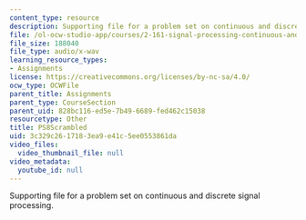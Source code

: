 ```yaml
---
content_type: resource
description: Supporting file for a problem set on continuous and discrete signal processing.
file: /ol-ocw-studio-app/courses/2-161-signal-processing-continuous-and-discrete-fall-2008/3c329c2617183ea9e41c5ee0553861da_PS8Scrambled.wav
file_size: 188040
file_type: audio/x-wav
learning_resource_types:
- Assignments
license: https://creativecommons.org/licenses/by-nc-sa/4.0/
ocw_type: OCWFile
parent_title: Assignments
parent_type: CourseSection
parent_uid: 828bc116-ed5e-7b49-6689-fed462c15038
resourcetype: Other
title: PS8Scrambled
uid: 3c329c26-1718-3ea9-e41c-5ee0553861da
video_files:
  video_thumbnail_file: null
video_metadata:
  youtube_id: null
---
```

Supporting file for a problem set on continuous and discrete signal processing.